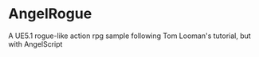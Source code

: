 # AngelRogue
A UE5.1 rogue-like action rpg sample following Tom Looman's tutorial, but with AngelScript
